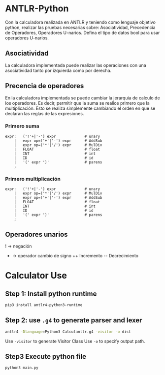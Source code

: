 # ANTLR-Python

Con la calculadora realizada en ANTLR y teniendo como lenguaje objetivo python, realizar las pruebas necesarias sobre: Asociatividad, Precedencia de Operadores, Operadores U-narios. Defina el tipo de datos bool para usar operadores U-narios.

## Asociatividad

La calculadora implementada puede realizar las operaciones con una asociatividad tanto por izquierda como por derecha.

## Precencia de operadores
En la calculadora implementada se puede cambiar la jerarquia de calculo de los operadores. Es decir, permitir que la suma se realice primero que la multiplicación. Esto se realiza simplemente cambiando el orden en que se declaran las reglas de las expresiones.

### Primero suma
```antrl
expr:   ('!'+|'-') expr             # unary
    |   expr op=('+'|'-') expr      # AddSub
    |   expr op=('*'|'/') expr      # MulDiv
    |   FLOAT                       # float
    |   INT                         # int
    |   ID                          # id
    |   '(' expr ')'                # parens
    ; 
```

### Primero multiplicación
```antrl
expr:   ('!'+|'-') expr             # unary
    |   expr op=('*'|'/') expr      # MulDiv
    |   expr op=('+'|'-') expr      # AddSub
    |   FLOAT                       # float
    |   INT                         # int
    |   ID                          # id
    |   '(' expr ')'                # parens
    ; 
```

## Operadores unarios
! -> negación
- -> operador cambio de signo
++ Incremento
-- Decrecimiento

# Calculator Use

## Step 1: Install python runtime

```bash
pip3 install antlr4-python3-runtime
```

## Step 2: use `.g4` to generate parser and lexer 

```bash
antlr4 -Dlanguage=Python3 Calculantlr.g4 -visitor -o dist 
```
Use `-visitor` to generate Visitor Class
Use `-o` to specify output path.

## Step3 Execute python file

```bash
python3 main.py
```
